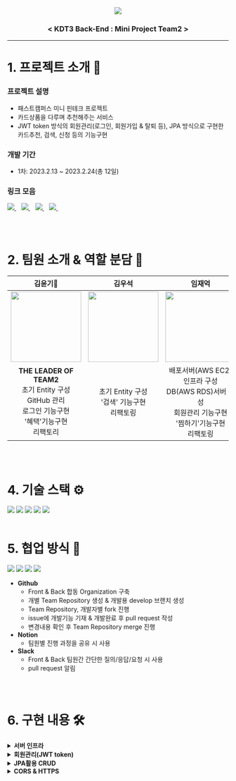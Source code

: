<div align="center">
  <img src=https://user-images.githubusercontent.com/50852143/221121802-cbb326fa-df41-4bb5-bc5f-91401e5e71bb.jpg />
  <h3>
    <b>< KDT3 Back-End : Mini Project Team2 ></b>
  </h3>
</div>


***

# 1. 프로젝트 소개 💁
### 프로젝트 설명
- 패스트캠퍼스 미니 핀테크 프로젝트
- 카드상품을 다루며 추천해주는 서비스
- JWT token 방식의 회원관리(로그인, 회원가입 & 탈퇴 등), JPA 방식으로 구현한 카드추천, 검색, 신청 등의 기능구현

### 개발 기간
- 1차: 2023.2.13 ~ 2023.2.24(총 12일)

### 링크 모음
<a href="https://card-monkey.netlify.app/">
  <img src="https://img.shields.io/badge/배포사이트-FF0000?style=for-the-badge&color=yellow" />
</a>&nbsp;&nbsp;
<a href="https://github.com/card-monkey/card-monkey-BE">
  <img src="https://img.shields.io/badge/팀레포-181717?style=for-the-badge&logo=github&logoColor=white" />
</a>&nbsp;&nbsp;
<a href="https://docs.google.com/spreadsheets/d/1IlOppfpjftCuGY9JWhR-0yXaApH4Vn1fDCZCYBKlSrs/edit#gid=1048947792
">
  <img src="https://img.shields.io/badge/WBS-34A853?style=for-the-badge&logo=Google Sheets&color=green" />
</a>&nbsp;&nbsp;
<a href="https://documenter.getpostman.com/view/25864684/2s93CEvwPg">
  <img src="https://img.shields.io/badge/Postman API-FF6C37?style=for-the-badge&logo=Postman&logoColor=white" />
</a>&nbsp;&nbsp;

<br><br>

# 2. 팀원 소개 & 역할 분담 👥

|김윤기👑|김우석|임재억|주찬혁|
|:---:|:---:|:---:|:---:|
|<a href="https://github.com/yunki-kim"><img src="https://avatars.githubusercontent.com/u/63786040?v=4" width=160/></a>|<a href="https://github.com/flimberkim"><img src="https://avatars.githubusercontent.com/u/113500922?v=4" width=160/></a>|<a href="https://github.com/lim950808"><img src="https://avatars.githubusercontent.com/u/90830299?v=4" width=160/></a>|<a href="https://github.com/crossbell8368"><img src="https://avatars.githubusercontent.com/u/50852143?v=4" width=160/></a>|
|<b>THE LEADER OF TEAM2</b><br>초기 Entity 구성<br>GitHub 관리<br>로그인 기능구현<br>'혜택'기능구현<br>리팩토리|초기 Entity 구성<br>'검색' 기능구현<br>리팩토링|배포서버(AWS EC2) 인프라 구성<br>DB(AWS RDS)서버 구성<br>회원관리 기능구현<br>'찜하기'기능구현<br>리팩토링|ERD 테이블구성<br>'신청하기'기능구현<br>리팩토링 & README|

<br><br>

# 4. 기술 스택 ⚙️
<img src="https://img.shields.io/badge/java-007396?style=for-the-badge&logo=java&logoColor=white"> <img src="https://img.shields.io/badge/gradle-02303A?style=for-the-badge&logo=gradle&logoColor=white"> <img src="https://img.shields.io/badge/springboot-6DB33F?style=for-the-badge&logo=springboot&logoColor=white"> <img src="https://img.shields.io/badge/mariaDB-003545?style=for-the-badge&logo=mariaDB&logoColor=white">  <img src="https://img.shields.io/badge/amazonaws-232F3E?style=for-the-badge&logo=amazonaws&logoColor=white">
<br><br>

# 5. 협업 방식 🤝
<img src="https://img.shields.io/badge/git-F05032?style=for-the-badge&logo=git&logoColor=white"> <img src="https://img.shields.io/badge/github-181717?style=for-the-badge&logo=github&logoColor=white"> <img src="https://img.shields.io/badge/notion-fc9847?style=for-the-badge&logo=notion&logoColor=white">  <img src="https://img.shields.io/badge/slack-4A154B?style=for-the-badge&logo=slack&logoColor=white">
- **Github**
  * Front & Back 합동 Organization 구축
  * 개별 Team Repository 생성 & 개발용 develop 브랜치 생성
  * Team Repository, 개발자별 fork 진행
  * issue에 개발기능 기재 & 개발완료 후 pull request 작성
  * 변경내용 확인 후 Team Repository merge 진행
- **Notion**
  * 팀원별 진행 과정을 공유 시 사용
- **Slack**
  * Front & Back 팀원간 간단한 질의/응답/요청 시 사용
  * pull request 알림

<br><br>

# 6. 구현 내용 🛠︎

<details>
<summary><b>서버 인프라</b></summary>

  - AWS EC2 Server(Linux ver) : Ubuntu 20.04
    - java jdk version : OpenJDK 11
  - AWS RDS : MariaDB
</details>


<details>
<summary><b>회원관리(JWT token)</b></summary>

1. Token 발급
  - 회원가입 후 JWT Token 발급
2. Token 기능
  - Header에 토큰이 없는경우 서비스 접근불가
3. Token 관리
  - 로그아웃하는 경우, Token Blacklist 진행
  - 동일 토큰으로 접근시 Access  불가능

</details>

<details>
<summary><b>JPA활용 CRUD</b></summary>

   - SpringDataJPA 활용
   - '회원가입', '카드신청', '찜하기', '혜택선택' 등 기능구현 시 JPA활용
   - '혜택선택'의 경우, Entity 구조에 따른 JPA 활용제한으로 커스텀쿼리 적용
 
</details>

<details>
<summary><b>CORS & HTTPS</b></summary>

1. CORS
  - Front와 협력간 Cross-Origin 문제발생
  - WebMVC 설정 & SecurityFilterChain 기능추가 & corsConfigure 설정으로 해결
2. HTTPS
  - Front와의 통합배포 시, https로만 접근가능 이슈 확인
  - Domain 구매 & cerbot을 활용한 SSL 인증서 발급, nginx를 통한 적용으로 http -> https 리다이렉트 적용 
  
</details>
